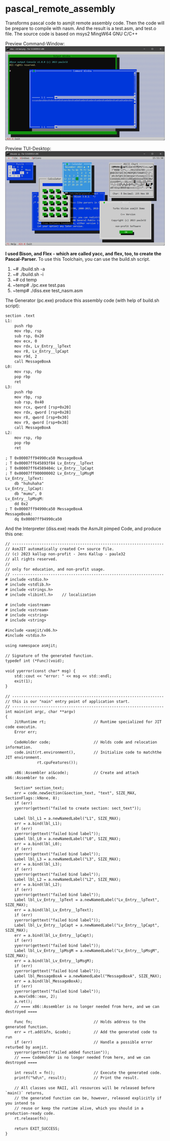 # pascal_remote_assembly
Transforms pascal code to asmjit remote assembly code. Then the code will be prepare to compile with nasm. And the result is a test.asm, and test.o file.
The source code is based on msys2 MingW64 GNU C/C++

Preview Command-Window:
![Preview](img/screen001.png)

Preview TUI-Desktop:
![Preview](img/screen000.png)

**I used Bison, and Flex - which are called yacc, and flex, too, to create the Pascal-Parser.**
To use this Toolchain, you can use the build.sh script.
1. ~#  ./build.sh -a
2. ~# ./build.sh -i
3. ~# cd temp
4. ~temp# ./pc.exe test.pas
5. ~temp# ./diss.exe test_nasm.asm

The Generator (pc.exe) produce this assembly code (with help of build.sh script):

    section .text
    L1:
        push rbp
        mov rbp, rsp
        sub rsp, 0x20
        mov ecx, 0
        mov rdx, Lv_Entry__lpText
        mov r8, Lv_Entry__lpCapt
        mov r9d, 2
        call MessageBoxA
    L0:
        mov rsp, rbp
        pop rbp
        ret
    L3:
        push rbp
        mov rbp, rsp
        sub rsp, 0x40
        mov rcx, qword [rsp+0x20]
        mov rdx, qword [rsp+0x28]
        mov r8, qword [rsp+0x30]
        mov r9, qword [rsp+0x38]
        call MessageBoxA
    L2:
        mov rsp, rbp
        pop rbp
        ret
    
    ; T 0x00007ff94990ca50 MessageBoxA
    ; T 0x00007ff645893f84 Lv_Entry__lpText
    ; T 0x00007ff64589404c Lv_Entry__lpCapt
    ; T 0x00007ff900000002 Lv_Entry__lpMsgM
    Lv_Entry__lpText:
    	db "huhuhaha"
    Lv_Entry__lpCapt:
    	db "mumu", 0
    Lv_Entry__lpMsgM:
    	dd 0x2 
    ; T 0x00007ff94990ca50 MessageBoxA
    MessageBoxA:
    	dq 0x00007ff94990ca50


And the Interpreter (diss.exe) reads the AsmJit pimped Code, and produce this one:

    // -------------------------------------------------------------------
    // AsmJIT automatically created C++ source file.
    // (c) 2023 kallup non-profit - Jens Kallup - paule32
    // all rights reserved.
    //
    // only for education, and non-profit usage.
    // -------------------------------------------------------------------
    # include <stdio.h>
    # include <stdlib.h>
    # include <strings.h>
    # include <libintl.h>    // localization
    
    # include <iostream>
    # include <sstream>
    # include <cstring>
    # include <string>
    
    #include <asmjit/x86.h>
    #include <stdio.h>
    
    using namespace asmjit;
    
    // Signature of the generated function.
    typedef int (*Func)(void);
    
    void yyerror(const char* msg) {
    	std::cout << "error: " << msg << std::endl;
    	exit(1);
    }
    
    // -------------------------------------------------------------------
    // this is our "nain" entry point of application start.
    // -------------------------------------------------------------------
    int main(int argc, char **argv)
    {
    	JitRuntime rt;                     // Runtime specialized for JIT code executin.
    	Error err;
    
    	CodeHolder code;                   // Holds code and relocation information.
    	code.init(rt.environment(),        // Initialize code to matchthe JIT environment.
    	          rt.cpuFeatures());
    
    	x86::Assembler a(&code);           // Create and attach x86::Assembler to code.
    
    	Section* section_text;
    	err = code.newSection(&section_text, "text", SIZE_MAX, SectionFlags::kNone, 8);
    	if (err)
    	yyerror(gettext("failed to create section: sect_text"));
    
    	Label lbl_L1 = a.newNamedLabel("L1", SIZE_MAX);
    	err = a.bind(lbl_L1);
    	if (err)
    	yyerror(gettext("failed bind label"));
    	Label lbl_L0 = a.newNamedLabel("L0", SIZE_MAX);
    	err = a.bind(lbl_L0);
    	if (err)
    	yyerror(gettext("failed bind label"));
    	Label lbl_L3 = a.newNamedLabel("L3", SIZE_MAX);
    	err = a.bind(lbl_L3);
    	if (err)
    	yyerror(gettext("failed bind label"));
    	Label lbl_L2 = a.newNamedLabel("L2", SIZE_MAX);
    	err = a.bind(lbl_L2);
    	if (err)
    	yyerror(gettext("failed bind label"));
    	Label lbl_Lv_Entry__lpText = a.newNamedLabel("Lv_Entry__lpText", SIZE_MAX);
    	err = a.bind(lbl_Lv_Entry__lpText);
    	if (err)
    	yyerror(gettext("failed bind label"));
    	Label lbl_Lv_Entry__lpCapt = a.newNamedLabel("Lv_Entry__lpCapt", SIZE_MAX);
    	err = a.bind(lbl_Lv_Entry__lpCapt);
    	if (err)
    	yyerror(gettext("failed bind label"));
    	Label lbl_Lv_Entry__lpMsgM = a.newNamedLabel("Lv_Entry__lpMsgM", SIZE_MAX);
    	err = a.bind(lbl_Lv_Entry__lpMsgM);
    	if (err)
    	yyerror(gettext("failed bind label"));
    	Label lbl_MessageBoxA = a.newNamedLabel("MessageBoxA", SIZE_MAX);
    	err = a.bind(lbl_MessageBoxA);
    	if (err)
    	yyerror(gettext("failed bind label"));
    	a.mov(x86::eax, 2);
    	a.ret();
    	// ==== x86::Assembler is no longer needed from here, and we can destroyed ==== 
    
    	Func fn;                           // Holds address to the generated function.
    	err = rt.add(&fn, &code);          // Add the generated code to run
    	if (err)                           // Handle a possible error returbed by asmjit.
    	yyerror(gettext("failed added function"));
    	// ==== CodeHolder is no longer needed from here, and we can destroyed ==== 
    
    	int result = fn();                 // Execute the generated code.
    	printf("%d\n", result);            // Print the result.
    
    	// All classes use RAII, all resources will be released before `main()` returns,
    	// the generated function can be, however, released explicitly if you intend to
    	// reuse or keep the runtime alive, which you should in a production-ready code.
    	rt.release(fn);
    
    	return EXIT_SUCCESS;
    }
